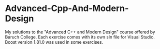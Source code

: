 # Advanced-Cpp-And-Modern-Design
My solutions to the "Advanced C++ and Modern Design" course offered by Baruch College. Each exercise comes with its own sln file for Visual Studio. Boost version 1.81.0 was used in some exercises.